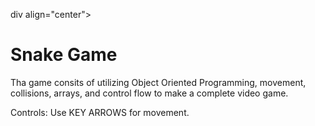 div align="center">
  <h1> Snake Game </h1>
</div>

<p align='center'> 


Tha game consits of utilizing Object Oriented Programming, movement, collisions, arrays, and control flow to make a complete video game.





Controls: Use KEY ARROWS for movement.
